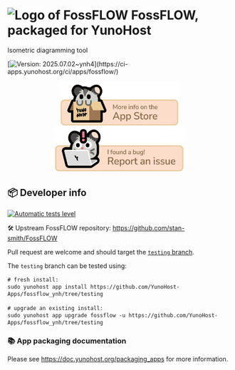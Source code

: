 <!--
N.B.: This README was automatically generated by <https://github.com/YunoHost/apps_tools/blob/main/readme_generator>
It shall NOT be edited by hand.
-->

<h1>
  <img src="https://raw.githubusercontent.com/YunoHost/apps/main/logos/fossflow.png" width="32px" alt="Logo of FossFLOW">
  FossFLOW, packaged for YunoHost
</h1>

Isometric diagramming tool

[![Version: 2025.07.02~ynh4](https://img.shields.io/badge/Version-2025.07.02~ynh4-rgba(0,150,0,1)?style=for-the-badge)](https://ci-apps.yunohost.org/ci/apps/fossflow/)

<div align="center">
<a href="https://apps.yunohost.org/app/fossflow"><img height="100px" src="https://github.com/YunoHost/yunohost-artwork/raw/refs/heads/main/badges/neopossum-badges/badge_more_info_on_the_appstore.svg"/></a>
<a href="https://github.com/YunoHost-Apps/fossflow_ynh/issues"><img height="100px" src="https://github.com/YunoHost/yunohost-artwork/raw/refs/heads/main/badges/neopossum-badges/badge_report_an_issue.svg"/></a>
</div>

## 📦 Developer info

[![Automatic tests level](https://apps.yunohost.org/badge/cilevel/fossflow)](https://ci-apps.yunohost.org/ci/apps/fossflow/)

🛠️ Upstream FossFLOW repository: <https://github.com/stan-smith/FossFLOW>

Pull request are welcome and should target the [`testing` branch](https://github.com/YunoHost-Apps/fossflow_ynh/tree/testing).

The `testing` branch can be tested using:
```
# fresh install:
sudo yunohost app install https://github.com/YunoHost-Apps/fossflow_ynh/tree/testing

# upgrade an existing install:
sudo yunohost app upgrade fossflow -u https://github.com/YunoHost-Apps/fossflow_ynh/tree/testing
```

### 📚 App packaging documentation

Please see <https://doc.yunohost.org/packaging_apps> for more information.